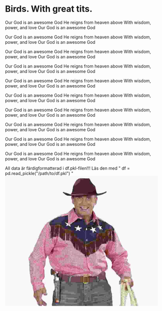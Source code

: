 # Birds. With great tits.
Our God is an awesome God
He reigns from heaven above
With wisdom, power, and love
Our God is an awesome God

Our God is an awesome God
He reigns from heaven above
With wisdom, power, and love
Our God is an awesome God

Our God is an awesome God
He reigns from heaven above
With wisdom, power, and love
Our God is an awesome God

Our God is an awesome God
He reigns from heaven above
With wisdom, power, and love
Our God is an awesome God

Our God is an awesome God
He reigns from heaven above
With wisdom, power, and love
Our God is an awesome God

Our God is an awesome God
He reigns from heaven above
With wisdom, power, and love
Our God is an awesome God

Our God is an awesome God
He reigns from heaven above
With wisdom, power, and love
Our God is an awesome God

Our God is an awesome God
He reigns from heaven above
With wisdom, power, and love
Our God is an awesome God

Our God is an awesome God
He reigns from heaven above
With wisdom, power, and love
Our God is an awesome God

Our God is an awesome God
He reigns from heaven above
With wisdom, power, and love
Our God is an awesome God

All data är färdigformatterad i df.pkl-filen!!! Läs den med " df = pd.read_pickle("/path/to/df.pkl") "
![alt text](https://github.com/teodorzacke/NUMA01-Final-Project-Cowboys/blob/master/YEEHAW.jpg)
